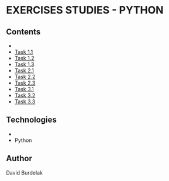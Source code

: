 # EXERCISES STUDIES - PYTHON

## Contents
-
- [Task 1.1](https://github.com/davidburdelak/exercises-studies/blob/master/python/task_1_1.py)
- [Task 1.2](https://github.com/davidburdelak/exercises-studies/blob/master/python/task_1_2.py)
- [Task 1.3](https://github.com/davidburdelak/exercises-studies/blob/master/python/task_1_3.py)
- [Task 2.1](https://github.com/davidburdelak/exercises-studies/blob/master/python/task_2_1.py)
- [Task 2.2](https://github.com/davidburdelak/exercises-studies/blob/master/python/task_2_2.py)
- [Task 2.3](https://github.com/davidburdelak/exercises-studies/blob/master/python/task_2_3.py)
- [Task 3.1](https://github.com/davidburdelak/exercises-studies/blob/master/python/task_3_1.py)
- [Task 3.2](https://github.com/davidburdelak/exercises-studies/blob/master/python/task_3_2.py)
- [Task 3.3](https://github.com/davidburdelak/exercises-studies/blob/master/python/task_3_3.py)

## Technologies
-
- Python 

## Author

David Burdelak
